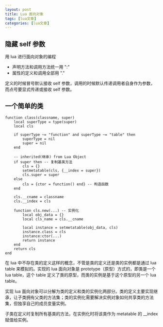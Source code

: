 ```yaml
---
layout: post
title: Lua 面向对象 
tags: [lua文章]
categories: [lua文章]
---
```

## 隐藏 self 参数

用 lua 进行面向对象的编程

  * 声明方法和调用方法统一用 ":"
  * 属性的定义和调用全部用 "."

定义的时候冒号默认接收 self 参数，调用的时候默认传递调用者自身作为参数，而点号要显式传递或接收 self 参数。

## 一个简单的类

    
    
    function class(classname, super)
    	local superType = type(super)
    	local cls
    	
    	if superType ~= "function" and superType ~= "table" then
    		superType = nil
    		super = nil
    	end
    	
    	-- inherited(继承) from Lua Object
    	if super then -- 复制基类方法
    		cls = {}
    		setmetatable(cls, {__index = super})
    		cls.super = super
    	else
    		cls = {ctor = function() end} -- 构造函数
    	end
    	
    	cls.__cname = classname
    	cls.__index = cls
    	
    	function cls.new(...) -- 实例化
    		local obj_data = {}
    		local cls_name = cls.__cname
    		
    		local instance = setmetatable(obj_data, cls)
    		instance.class = cls
    		instance:ctor(...)
    		return instance
    	end
    	return cls
    end
    

在 lua 中不存在类的定义这样的概念，不管是类的定义还是类的实例都是通过 lua table 来模拟的。实现的 lua 面向对象是
prototype（原型）方式的，即类是一个 lua table，这个 table 定义了类的原型，而类的实例是基于这个原型的另一个 lua table。

实现 lua
面向对象可以分解为类的定义和类的实例化两部分。类的定义主要实现继承，让子类拥有父类的方法集；类的实例化需要解决实例对象如何共享类的方法集，但独享自己的成员变量实例。

子类在定义时复制所有基类的方法，在实例化时将该类作为 metatable 的 __index 赋值给实例。